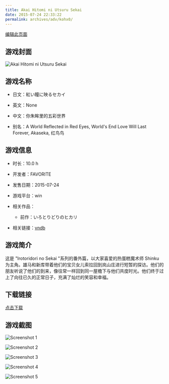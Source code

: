 ```yaml
---
title: Akai Hitomi ni Utsuru Sekai
date: 2015-07-24 22:33:22
permalink: archives/adv/kohx0/
---
```

[编辑此页面](https://github.com/ACG-3/ADV3-source/blob/main/source/_posts/%E7%B4%85%E3%81%84%E7%9E%B3%E3%81%AB%E6%98%A0%E3%82%8B%E3%82%BB%E3%82%AB%E3%82%A4.md)

## 游戏封面

![Akai Hitomi ni Utsuru Sekai](https://pan.timero.xyz/d/onedrive/img_lib_001/Akai%20Hitomi%20ni%20Utsuru%20Sekai_cover.avif)


## 游戏名称

- 日文：紅い瞳に映るセカイ
- 英文：None
- 中文：你朱眸里的五彩世界

- 别名：A World Reflected in Red Eyes, World's End Love Will Last Forever, Akaseka, 红鸟鸟


## 游戏信息

- 时长：10.0 h
- 开发者：FAVORITE
- 发售日期：2015-07-24
- 游戏平台：win
- 相关作品：
   - 前作：いろとりどりのヒカリ

- 相关链接：[vndb](https://vndb.org/v17147)


## 游戏简介

这是 "Irotoridori no Sekai "系列的番外篇，以大家喜爱的热蛋糕魔术师 Shinku 为主角。雄马和新库带着他们的宝贝女儿索拉回到岚山庄进行短暂的探访。他们的朋友听说了他们的到来，像往常一样回到同一屋檐下与他们共度时光。他们终于过上了向往已久的正常日子，充满了灿烂的笑容和幸福。




## 下载链接

[点击下载](https://pan.timero.xyz/onedrive/adv_lib_001/%E7%B4%85%E3%81%84%E7%9E%B3%E3%81%AB%E6%98%A0%E3%82%8B%E3%82%BB%E3%82%AB%E3%82%A4)


## 游戏截图


![Screenshot 1](https://pan.timero.xyz/d/onedrive/img_lib_001/Akai%20Hitomi%20ni%20Utsuru%20Sekai_Screenshot_1.avif)

![Screenshot 2](https://pan.timero.xyz/d/onedrive/img_lib_001/Akai%20Hitomi%20ni%20Utsuru%20Sekai_Screenshot_2.avif)

![Screenshot 3](https://pan.timero.xyz/d/onedrive/img_lib_001/Akai%20Hitomi%20ni%20Utsuru%20Sekai_Screenshot_3.avif)

![Screenshot 4](https://pan.timero.xyz/d/onedrive/img_lib_001/Akai%20Hitomi%20ni%20Utsuru%20Sekai_Screenshot_4.avif)

![Screenshot 5](https://pan.timero.xyz/d/onedrive/img_lib_001/Akai%20Hitomi%20ni%20Utsuru%20Sekai_Screenshot_5.avif)

